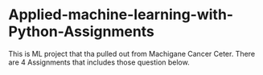 # Applied-machine-learning-with-Python-Assignments

This is  ML project that tha pulled out from  Machigane Cancer Ceter. There are 4 Assignments that includes those question below.

